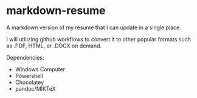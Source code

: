 # markdown-resume
A markdown version of my resume that I can update in a single place.

I will utilizing github workflows to convert it to other popular formats such as .PDF, HTML, or .DOCX on demand.

Dependencies:
- Windows Computer
- Powershell
- Chocolatey
- pandoc/MIKTeX
